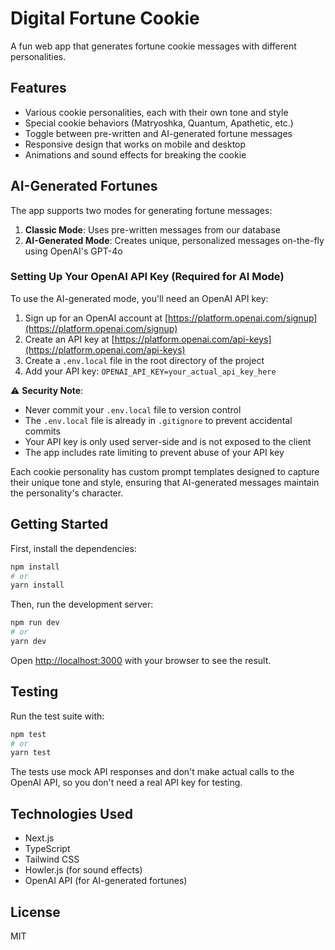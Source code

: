 # Digital Fortune Cookie

A fun web app that generates fortune cookie messages with different personalities.

## Features

- Various cookie personalities, each with their own tone and style
- Special cookie behaviors (Matryoshka, Quantum, Apathetic, etc.)
- Toggle between pre-written and AI-generated fortune messages
- Responsive design that works on mobile and desktop
- Animations and sound effects for breaking the cookie

## AI-Generated Fortunes

The app supports two modes for generating fortune messages:

1. **Classic Mode**: Uses pre-written messages from our database
2. **AI-Generated Mode**: Creates unique, personalized messages on-the-fly using OpenAI's GPT-4o

### Setting Up Your OpenAI API Key (Required for AI Mode)

To use the AI-generated mode, you'll need an OpenAI API key:

1. Sign up for an OpenAI account at [https://platform.openai.com/signup](https://platform.openai.com/signup)
2. Create an API key at [https://platform.openai.com/api-keys](https://platform.openai.com/api-keys)
3. Create a `.env.local` file in the root directory of the project
4. Add your API key: `OPENAI_API_KEY=your_actual_api_key_here`

⚠️ **Security Note**:

- Never commit your `.env.local` file to version control
- The `.env.local` file is already in `.gitignore` to prevent accidental commits
- Your API key is only used server-side and is not exposed to the client
- The app includes rate limiting to prevent abuse of your API key

Each cookie personality has custom prompt templates designed to capture their unique tone and style, ensuring that AI-generated messages maintain the personality's character.

## Getting Started

First, install the dependencies:

```bash
npm install
# or
yarn install
```

Then, run the development server:

```bash
npm run dev
# or
yarn dev
```

Open [http://localhost:3000](http://localhost:3000) with your browser to see the result.

## Testing

Run the test suite with:

```bash
npm test
# or
yarn test
```

The tests use mock API responses and don't make actual calls to the OpenAI API, so you don't need a real API key for testing.

## Technologies Used

- Next.js
- TypeScript
- Tailwind CSS
- Howler.js (for sound effects)
- OpenAI API (for AI-generated fortunes)

## License

MIT
